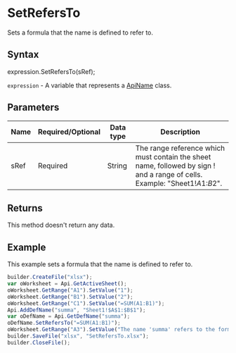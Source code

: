 # SetRefersTo

Sets a formula that the name is defined to refer to.

## Syntax

expression.SetRefersTo(sRef);

`expression` - A variable that represents a [ApiName](../ApiName.md) class.

## Parameters

| **Name** | **Required/Optional** | **Data type** | **Description** |
| ------------- | ------------- | ------------- | ------------- |
| sRef | Required | String | The range reference which must contain the sheet name, followed by sign ! and a range of cells. Example: "Sheet1!$A$1:$B$2". |

## Returns

This method doesn't return any data.

## Example

This example sets a formula that the name is defined to refer to.

```javascript
builder.CreateFile("xlsx");
var oWorksheet = Api.GetActiveSheet();
oWorksheet.GetRange("A1").SetValue("1");
oWorksheet.GetRange("B1").SetValue("2");
oWorksheet.GetRange("C1").SetValue("=SUM(A1:B1)");
Api.AddDefName("summa", "Sheet1!$A$1:$B$1");
var oDefName = Api.GetDefName("summa");
oDefName.SetRefersTo("=SUM(A1:B1)");
oWorksheet.GetRange("A3").SetValue("The name 'summa' refers to the formula from the cell C1.");
builder.SaveFile("xlsx", "SetRefersTo.xlsx");
builder.CloseFile();
```